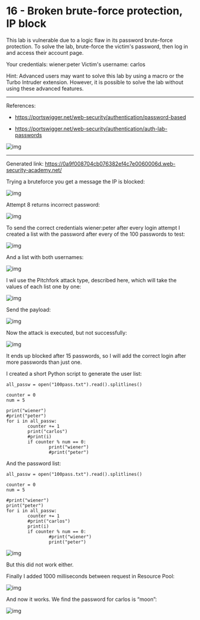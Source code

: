
# 16 - Broken brute-force protection, IP block

This lab is vulnerable due to a logic flaw in its password brute-force protection. To solve the lab, brute-force the victim's password, then log in and access their account page.

Your credentials: wiener:peter
Victim's username: carlos

Hint: Advanced users may want to solve this lab by using a macro or the Turbo Intruder extension. However, it is possible to solve the lab without using these advanced features.

---------------------------------------------

References:

- https://portswigger.net/web-security/authentication/password-based

- https://portswigger.net/web-security/authentication/auth-lab-passwords



![img](images/Broken%20brute-force%20protection,%20IP%20block/1.png)

---------------------------------------------

Generated link: https://0a9f008704cb076382ef4c7e0060006d.web-security-academy.net/


Trying a bruteforce you get a message the IP is blocked:



![img](images/Broken%20brute-force%20protection,%20IP%20block/2.png)

Attempt 8 returns incorrect password:



![img](images/Broken%20brute-force%20protection,%20IP%20block/3.png)

To send the correct credentials wiener:peter after every login attempt I created a list with the password after every of the 100 passwords to test:



![img](images/Broken%20brute-force%20protection,%20IP%20block/4.png)

And a list with both usernames:



![img](images/Broken%20brute-force%20protection,%20IP%20block/5.png)

I wil use the Pitchfork attack type, described here, which will take the values of each list one by one:



![img](images/Broken%20brute-force%20protection,%20IP%20block/6.png)

Send the payload:



![img](images/Broken%20brute-force%20protection,%20IP%20block/7.png)

Now the attack is executed, but not successfully:



![img](images/Broken%20brute-force%20protection,%20IP%20block/8.png)

It ends up blocked after 15 passwords, so I will add the correct login after more passwords than just one. 

I created a short Python script to generate the user list:

```
all_passw = open("100pass.txt").read().splitlines()

counter = 0
num = 5

print("wiener")
#print("peter")
for i in all_passw:
        counter += 1
        print("carlos")
        #print(i)
        if counter % num == 0:
                print("wiener")
                #print("peter")
```                
                
And the password list:

```
all_passw = open("100pass.txt").read().splitlines()

counter = 0
num = 5

#print("wiener")
print("peter")
for i in all_passw:
        counter += 1
        #print("carlos")
        print(i)
        if counter % num == 0:
                #print("wiener")
                print("peter")
```




![img](images/Broken%20brute-force%20protection,%20IP%20block/9.png)

But this did not work either.

Finally I added 1000 milliseconds between request in Resource Pool:



![img](images/Broken%20brute-force%20protection,%20IP%20block/10.png)

And now it works. We find the password for carlos is “moon”:



![img](images/Broken%20brute-force%20protection,%20IP%20block/11.png)